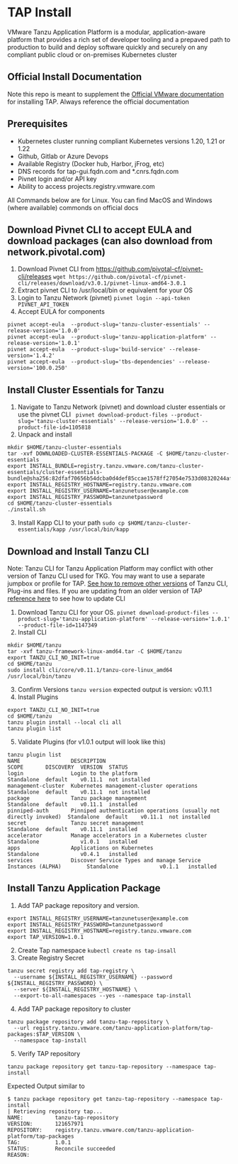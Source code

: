 # TAP Install

VMware Tanzu Application Platform is a modular, application-aware platform that provides a rich set of developer tooling and a prepaved path to production to build and deploy software quickly and securely on any compliant public cloud or on-premises Kubernetes cluster

## Official Install Documentation

Note this repo is meant to supplement the [Official VMware documentation](https://docs.vmware.com/en/Tanzu-Application-Platform/1.0/tap/GUID-install-intro.html) for installing TAP.  Always reference the official documentation

## Prerequisites
- Kubernetes cluster running compliant Kubernetes versions 1.20, 1.21 or 1.22
- Github, Gitlab or Azure Devops
- Available Registry (Docker hub, Harbor, jFrog, etc)
- DNS records for tap-gui.fqdn.com and *.cnrs.fqdn.com
- Pivnet login and/or API key
- Ability to access projects.registry.vmware.com

All Commands below are for Linux.  You can find MacOS and Windows (where available) commonds on official docs

## Download Pivnet CLI to accept EULA and download packages (can also download from network.pivotal.com)

1. Download Pivnet CLI from https://github.com/pivotal-cf/pivnet-cli/releases 
`wget https://github.com/pivotal-cf/pivnet-cli/releases/download/v3.0.1/pivnet-linux-amd64-3.0.1`
2. Extract pivnet CLI to /usr/local/bin or equivalent for your OS
3. Login to Tanzu Network (pivnet) 
`pivnet login --api-token PIVNET_API_TOKEN`
4. Accept EULA for components
```
pivnet accept-eula  --product-slug='tanzu-cluster-essentials' --release-version='1.0.0'
pivnet accept-eula  --product-slug='tanzu-application-platform' --release-version='1.0.1'
pivnet accept-eula  --product-slug='build-service' --release-version='1.4.2'
pivnet accept-eula  --product-slug='tbs-dependencies' --release-version='100.0.250'
```

## Install Cluster Essentials for Tanzu

1. Navigate to Tanzu Network (pivnet) and download cluster essentials or use the pivnet CLI
` pivnet download-product-files --product-slug='tanzu-cluster-essentials' --release-version='1.0.0' --product-file-id=1105818`
2. Unpack and install
```
mkdir $HOME/tanzu-cluster-essentials
tar -xvf DOWNLOADED-CLUSTER-ESSENTIALS-PACKAGE -C $HOME/tanzu-cluster-essentials
export INSTALL_BUNDLE=registry.tanzu.vmware.com/tanzu-cluster-essentials/cluster-essentials-bundle@sha256:82dfaf70656b54dcba0d4def85ccae1578ff27054e7533d08320244af7fb0343
export INSTALL_REGISTRY_HOSTNAME=registry.tanzu.vmware.com
export INSTALL_REGISTRY_USERNAME=tanzunetuser@example.com
export INSTALL_REGISTRY_PASSWORD=tanzunetpassword
cd $HOME/tanzu-cluster-essentials
./install.sh
```
3. Install Kapp CLI to your path
`sudo cp $HOME/tanzu-cluster-essentials/kapp /usr/local/bin/kapp`

## Download and Install Tanzu CLI

Note: Tanzu CLI for Tanzu Application Platform may conflict with other version of Tanzu CLI used for TKG.  You may want to use a separate jumpbox or profile for TAP.  [See how to remove other versions](https://docs.vmware.com/en/Tanzu-Application-Platform/1.0/tap/GUID-uninstall.html#remove-tanzu-cli) of Tanzu CLI, Plug-ins and files.  If you are updating from an older version of TAP [reference here](https://docs.vmware.com/en/Tanzu-Application-Platform/1.0/tap/GUID-install-general.html#cli-plugin-clean-install) to see how to update CLI

1. Download Tanzu CLI for your OS. 
`pivnet download-product-files --product-slug='tanzu-application-platform' --release-version='1.0.1' --product-file-id=1147349`
2. Install CLI
```
mkdir $HOME/tanzu
tar -xvf tanzu-framework-linux-amd64.tar -C $HOME/tanzu
export TANZU_CLI_NO_INIT=true
cd $HOME/tanzu
sudo install cli/core/v0.11.1/tanzu-core-linux_amd64 /usr/local/bin/tanzu
```
3. Confirm Versions
`tanzu version`  expected output is version: v0.11.1
4. Install Plugins
```
export TANZU_CLI_NO_INIT=true
cd $HOME/tanzu
tanzu plugin install --local cli all
tanzu plugin list
```
5. Validate Plugins (for v1.0.1 output will look like this)
```
tanzu plugin list
NAME                DESCRIPTION                                                        SCOPE       DISCOVERY  VERSION  STATUS
login               Login to the platform                                              Standalone  default    v0.11.1  not installed
management-cluster  Kubernetes management-cluster operations                           Standalone  default    v0.11.1  not installed
package             Tanzu package management                                           Standalone  default    v0.11.1  installed
pinniped-auth       Pinniped authentication operations (usually not directly invoked)  Standalone  default    v0.11.1  not installed
secret              Tanzu secret management                                            Standalone  default    v0.11.1  installed
accelerator         Manage accelerators in a Kubernetes cluster                        Standalone             v1.0.1   installed
apps                Applications on Kubernetes                                         Standalone             v0.4.1   installed
services            Discover Service Types and manage Service Instances (ALPHA)        Standalone             v0.1.1   installed
```
## Install Tanzu Application Package
1. Add TAP package repository and version.
```
export INSTALL_REGISTRY_USERNAME=tanzunetuser@example.com
export INSTALL_REGISTRY_PASSWORD=tanzunetpassword
export INSTALL_REGISTRY_HOSTNAME=registry.tanzu.vmware.com
export TAP_VERSION=1.0.1
```
2. Create Tap namespace
`kubectl create ns tap-insall`
3. Create Registry Secret
```
tanzu secret registry add tap-registry \
  --username ${INSTALL_REGISTRY_USERNAME} --password ${INSTALL_REGISTRY_PASSWORD} \
  --server ${INSTALL_REGISTRY_HOSTNAME} \
  --export-to-all-namespaces --yes --namespace tap-install
```
4. Add TAP package repository to cluster
```
tanzu package repository add tanzu-tap-repository \
  --url registry.tanzu.vmware.com/tanzu-application-platform/tap-packages:$TAP_VERSION \
  --namespace tap-install
```
5. Verify TAP repository
```
tanzu package repository get tanzu-tap-repository --namespace tap-install
```
Expected Output similar to 
```
$ tanzu package repository get tanzu-tap-repository --namespace tap-install
| Retrieving repository tap...
NAME:          tanzu-tap-repository
VERSION:       121657971
REPOSITORY:    registry.tanzu.vmware.com/tanzu-application-platform/tap-packages
TAG:           1.0.1
STATUS:        Reconcile succeeded
REASON:
```

